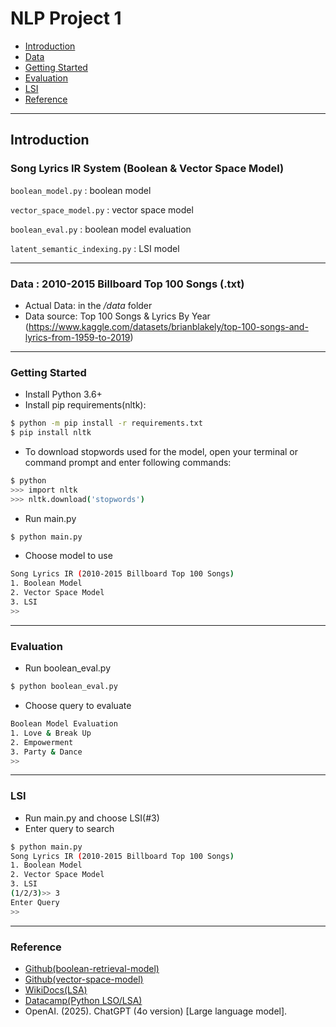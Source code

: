 # NLP Project 1

- [Introduction](#introduction)
- [Data](#data--2010-2015-billboard-top-100-songs-txt)
- [Getting Started](#getting-started)
- [Evaluation](#evaluation)
- [LSI](#lsi)
- [Reference](#reference)


---
## Introduction
### Song Lyrics IR System (Boolean & Vector Space Model)

`boolean_model.py` : boolean model

`vector_space_model.py` : vector space model

`boolean_eval.py` : boolean model evaluation

`latent_semantic_indexing.py` : LSI model

---

### Data : 2010-2015 Billboard Top 100 Songs (.txt)

- Actual Data: in the _/data_ folder
- Data source: Top 100 Songs & Lyrics By Year (https://www.kaggle.com/datasets/brianblakely/top-100-songs-and-lyrics-from-1959-to-2019)

---

### Getting Started

- Install Python 3.6+
- Install pip requirements(nltk):

```bash
$ python -m pip install -r requirements.txt
$ pip install nltk
```

- To download stopwords used for the model, open your terminal or command prompt and enter following commands:

```bash
$ python
>>> import nltk
>>> nltk.download('stopwords')
```

- Run main.py

```bash
$ python main.py
```

- Choose model to use

```bash
Song Lyrics IR (2010-2015 Billboard Top 100 Songs)
1. Boolean Model
2. Vector Space Model
3. LSI
>>
```

---
### Evaluation

- Run boolean_eval.py

```bash
$ python boolean_eval.py
```

- Choose query to evaluate

```bash
Boolean Model Evaluation
1. Love & Break Up
2. Empowerment
3. Party & Dance
>>
```

---
### LSI

- Run main.py and choose LSI(#3)
- Enter query to search
```bash
$ python main.py
Song Lyrics IR (2010-2015 Billboard Top 100 Songs)
1. Boolean Model
2. Vector Space Model
3. LSI
(1/2/3)>> 3
Enter Query
>>
```

---

### Reference

- [Github(boolean-retrieval-model)](https://github.com/mayank-02/boolean-retrieval-model/tree/main)
- [Github(vector-space-model)](https://github.com/mayank-02/boolean-retrieval-model/tree/main)
- [WikiDocs(LSA)](https://wikidocs.net/24949)
- [Datacamp(Python LSO/LSA)](https://www.datacamp.com/tutorial/discovering-hidden-topics-python)
- OpenAI. (2025). ChatGPT (4o version) [Large language model].
